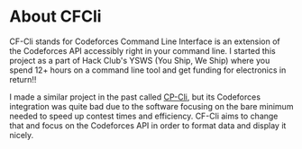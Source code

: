 # About CFCli

CF-Cli stands for Codeforces Command Line Interface is an extension of the Codeforces API accessibly right in your command line. I started this project as a part of Hack Club's YSWS (You Ship, We Ship) where you spend 12+ hours on a command line tool and get funding for electronics in return!!

I made a similar project in the past called [CP-Cli](https://compprogtools.github.io/CPCli), but its Codeforces integration was quite bad due to the software focusing on the bare minimum needed to speed up contest times and efficiency. CF-Cli aims to change that and focus on the Codeforces API in order to format data and display it nicely.